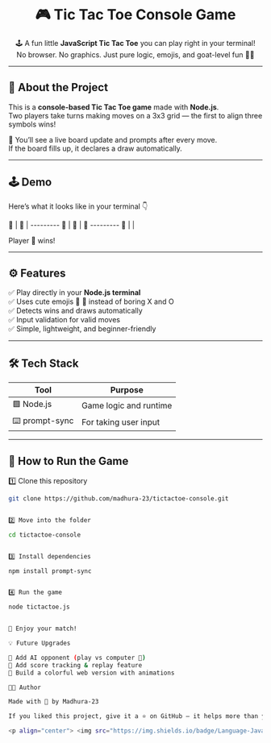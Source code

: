 <h1 align="center">🎮 Tic Tac Toe Console Game</h1>

<p align="center">
🕹️ A fun little <b>JavaScript Tic Tac Toe</b> you can play right in your terminal!<br>
No browser. No graphics. Just pure logic, emojis, and goat-level fun 🐐✨
</p>

---

## 🧩 About the Project
This is a **console-based Tic Tac Toe game** made with **Node.js**.  
Two players take turns making moves on a 3x3 grid — the first to align three symbols wins!

💬 You’ll see a live board update and prompts after every move.  
If the board fills up, it declares a draw automatically.

---

## 🕹️ Demo
Here’s what it looks like in your terminal 👇

 🍇 | 🐐 |
    ---------
 🍇 | 🐐 | 🐐
    ---------
 🍇 |   |

Player 🍇 wins!


---

## ⚙️ Features
✅ Play directly in your **Node.js terminal**  
✅ Uses cute emojis 🐐 🍇 instead of boring X and O  
✅ Detects wins and draws automatically  
✅ Input validation for valid moves  
✅ Simple, lightweight, and beginner-friendly  

---

## 🛠️ Tech Stack
| Tool | Purpose |
|------|----------|
| 🟩 Node.js | Game logic and runtime |
| ⌨️ prompt-sync | For taking user input |

---

## 🚀 How to Run the Game

1️⃣ Clone this repository  
```bash
git clone https://github.com/madhura-23/tictactoe-console.git


2️⃣ Move into the folder

cd tictactoe-console


3️⃣ Install dependencies

npm install prompt-sync


4️⃣ Run the game

node tictactoe.js


🎉 Enjoy your match!

💡 Future Upgrades

🌟 Add AI opponent (play vs computer 🤖)
🌟 Add score tracking & replay feature
🌟 Build a colorful web version with animations

🧑‍💻 Author

Made with 💛 by Madhura-23

If you liked this project, give it a ⭐ on GitHub — it helps more than you think! 🌈

<p align="center"> <img src="https://img.shields.io/badge/Language-JavaScript-yellow?style=for-the-badge"/> <img src="https://img.shields.io/badge/Console%20Game-Fun-blueviolet?style=for-the-badge"/> <img src="https://img.shields.io/badge/Made%20With-❤️-red?style=for-the-badge"/> </p> ```